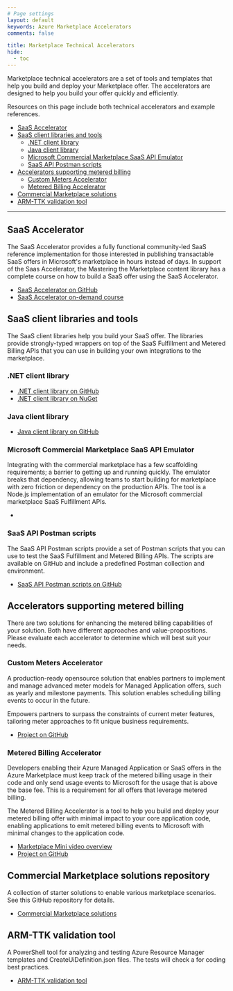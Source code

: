 ```yaml
---
# Page settings
layout: default
keywords: Azure Marketplace Accelerators
comments: false

title: Marketplace Technical Accelerators
hide:
  - toc
---
```


Marketplace technical accelerators are a set of tools and templates that help you build and deploy your Marketplace offer. The accelerators are designed to help you build your offer quickly and efficiently.

Resources on this page include both technical accelerators and example references.

<!-- no toc -->
- [SaaS Accelerator](#saas-accelerator)
- [SaaS client libraries and tools](#saas-client-libraries-and-tools)
    - [.NET client library](#net-client-library)
    - [Java client library](#java-client-library)
    - [Microsoft Commercial Marketplace SaaS API Emulator](#microsoft-commercial-marketplace-saas-api-emulator)
    - [SaaS API Postman scripts](#saas-api-postman-scripts)
- [Accelerators supporting metered billing](#accelerators-supporting-metered-billing)
    - [Custom Meters Accelerator](#custom-meters-accelerator)
    - [Metered Billing Accelerator](#metered-billing-accelerator)
- [Commercial Marketplace solutions](#commercial-marketplace-solutions)
- [ARM-TTK validation tool](#arm-ttk-validation-tool)

---

## SaaS Accelerator

The SaaS Accelerator provides a fully functional community-led SaaS reference implementation for those interested in publishing transactable SaaS offers in Microsoft's marketplace in hours instead of days. In support of the Saas Accelerator, the Mastering the Marketplace content library has a complete course on how to build a SaaS offer using the SaaS Accelerator.

- [SaaS Accelerator on GitHub](https://github.com/Azure/Commercial-Marketplace-SaaS-Accelerator)
- [SaaS Accelerator on-demand course](../saas-accelerator/index.md)

## SaaS client libraries and tools

The SaaS client libraries help you build your SaaS offer. The libraries provide strongly-typed wrappers on top of the SaaS Fulfillment and Metered Billing APIs that you can use in building your own integrations to the marketplace.

### .NET client library

- [.NET client library on GitHub](https://github.com/microsoft/commercial-marketplace-client-dotnet)
- [.NET client library on NuGet](https://www.nuget.org/packages/Marketplace.SaaS.Client)

### Java client library

- [Java client library on GitHub](https://github.com/microsoft/commercial-marketplace-client-java)

### Microsoft Commercial Marketplace SaaS API Emulator

Integrating with the commercial marketplace has a few scaffolding requirements; a barrier to getting up and running quickly. The emulator breaks that dependency, allowing teams to start building for marketplace with zero friction or dependency on the production APIs. The tool is a Node.js implementation of an emulator for the Microsoft commercial marketplace SaaS Fulfillment APIs.

- <a href="https://github.com/microsoft/Commercial-Marketplace-SaaS-API-Emulator" target="blank"></a>


### SaaS API Postman scripts

The SaaS API Postman scripts provide a set of Postman scripts that you can use to test the SaaS Fulfillment and Metered Billing APIs. The scripts are available on GitHub and include a predefined Postman collection and environment.

- <a href="https://github.com/microsoft/commercial-marketplace-resources/blob/main/src/postman/README.md" target="blank">SaaS API Postman scripts on GitHub</a>

## Accelerators supporting metered billing

There are two solutions for enhancing the metered billing capabilities of your solution. Both have different approaches and value-propositions. Please evaluate each accelerator to determine which will best suit your needs.

### Custom Meters Accelerator

A production-ready opensource solution that enables partners to implement and manage advanced meter models for Managed Application offers, such as yearly and milestone payments.​ This solution enables scheduling billing events to occur in the future.

​Empowers partners to surpass the constraints of current meter features, tailoring meter approaches to fit unique business requirements.

- <a href="https://github.com/microsoft/custom-meters-accelerator" target="blank">Project on GitHub</a>

### Metered Billing Accelerator

Developers enabling their Azure Managed Application or SaaS offers in the Azure Marketplace must keep track of the metered billing usage in their code and only send usage events to Microsoft for the usage that is above the base fee. This is a requirement for all offers that leverage metered billing.

The Metered Billing Accelerator is a tool to help you build and deploy your metered billing offer with minimal impact to your core application code, enabling applications to emit metered billing events to Microsoft with minimal changes to the application code.

- [Marketplace Mini video overview](./marketplace-minis.md#an-introduction-to-the-metered-billing-accelerator)
- <a href="https://github.com/microsoft/metered-billing-accelerator" target="blank">Project on GitHub</a>

## Commercial Marketplace solutions repository

A collection of starter solutions to enable various marketplace scenarios. See this GitHub repository for details.

- <a href="https://github.com/microsoft/commercial-marketplace-solutions" target="blank">Commercial Marketplace solutions</a>

## ARM-TTK validation tool

A PowerShell tool for analyzing and testing Azure Resource Manager templates and CreateUiDefinition.json files. The tests will check a for coding best practices.

- <a href="https://github.com/Azure/arm-ttk" target="blank">ARM-TTK validation tool</a>